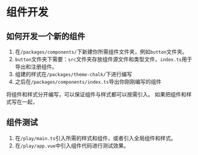 # 组件开发

## 如何开发一个新的组件

1. 在`/packages/components/`下新建你所需组件文件夹，例如`button`文件夹。
2. `button`文件夹下需要：`src`文件夹存放组件源文件和类型文件，`index.ts`用于导出和注册组件。
3. 组建的样式在`/packages/theme-chalk/`下进行编写
4. 之后在`/packages/components/index.ts`导出你刚刚编写的组件

将组件和样式分开编写，可以保证组件与样式都可以按需引入。
如果把组件和样式写在一起，

## 组件测试

1. 在`/play/main.ts`引入所需的样式和组件，或者引入全局组件和样式。
2. 在`/play/app.vue`中引入组件代码进行测试效果。
